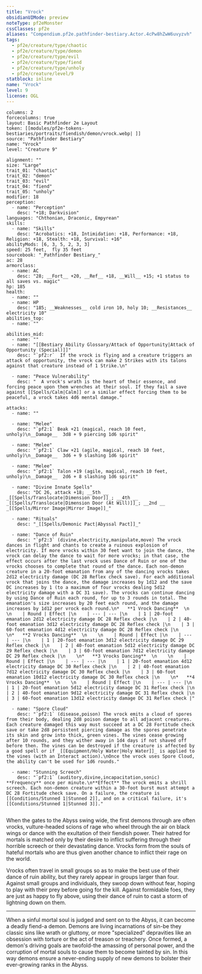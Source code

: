 ```yaml
---
title: "Vrock"
obsidianUIMode: preview
noteType: pf2eMonster
cssClasses: pf2e
aliases: "Compendium.pf2e.pathfinder-bestiary.Actor.4cPw8hZwW6uvyzvh" 
tags:
  - pf2e/creature/type/chaotic
  - pf2e/creature/type/demon
  - pf2e/creature/type/evil
  - pf2e/creature/type/fiend
  - pf2e/creature/type/unholy
  - pf2e/creature/level/9
statblock: inline
name: "Vrock"
level: 9
license: OGL
---
```


```statblock
columns: 2
forcecolumns: true
layout: Basic Pathfinder 2e Layout
token: [[modules/pf2e-tokens-bestiaries/portraits/fiendish/demon/vrock.webp| ]]
source: "Pathfinder Bestiary"
name: "Vrock"
level: "Creature 9"

alignment: ""
size: "Large"
trait_01: "chaotic"
trait_02: "demon"
trait_03: "evil"
trait_04: "fiend"
trait_05: "unholy"
modifier: 18
perception:
  - name: "Perception"
    desc: "+18; Darkvision"
languages: "Chthonian, Draconic, Empyrean"
skills:
  - name: "Skills"
    desc: "Acrobatics: +18, Intimidation: +18, Performance: +18, Religion: +18, Stealth: +18, Survival: +16"
abilityMods: [6, 3, 5, 2, 3, 3]
speed: 25 feet,  fly 35 feet
sourcebook: "_Pathfinder Bestiary_"
ac: 28
armorclass:
  - name: AC
    desc: "28; __Fort__ +20, __Ref__ +18, __Will__ +15; +1 status to all saves vs. magic"
hp: 185
health:
  - name: ""
  - name: HP
    desc: "185; __Weaknesses__ cold iron 10, holy 10; __Resistances__ electricity 10"
abilities_top:
  - name: ""

abilities_mid:
  - name: ""
  - name: "[[Bestiary Ability Glossary/Attack of Opportunity|Attack of Opportunity (Special)]]"
    desc: "`pf2:r`  If the vrock is flying and a creature triggers an attack of opportunity, the vrock can make 2 Strikes with its talons against that creature instead of 1 Strike.\n"

  - name: "Peace Vulnerability"
    desc: "  A vrock's wrath is the heart of their essence, and forcing peace upon them wrenches at their soul. If they fail a save against [[Spells/Calm|Calm]] or a similar effect forcing them to be peaceful, a vrock takes 4d6 mental damage."

attacks:
  - name: ""

  - name: "Melee"
    desc: "`pf2:1` Beak +21 (magical, reach 10 feet, unholy)\n__Damage__  3d8 + 9 piercing 1d6 spirit"

  - name: "Melee"
    desc: "`pf2:1` Claw +21 (agile, magical, reach 10 feet, unholy)\n__Damage__  3d6 + 9 slashing 1d6 spirit"

  - name: "Melee"
    desc: "`pf2:1` Talon +19 (agile, magical, reach 10 feet, unholy)\n__Damage__  2d6 + 8 slashing 1d6 spirit"

  - name: "Divine Innate Spells"
    desc: "DC 26, attack +18; __5th __  _[[Spells/Translocate|Dimension Door]]_; __4th __  _[[Spells/Translocate|Dimension Door (At Will)]]_; __2nd __  _[[Spells/Mirror Image|Mirror Image]]_"

  - name: "Rituals"
    desc: "_[[Spells/Demonic Pact|Abyssal Pact]]_"

  - name: "Dance of Ruin"
    desc: "`pf2:3` (divine,electricity,manipulate,move) The vrock dances in flight and chants to create a ruinous explosion of electricity. If more vrocks within 30 feet want to join the dance, the vrock can delay the dance to wait for more vrocks; in that case, the effect occurs after the last vrock uses Dance of Ruin or one of the vrocks chooses to complete that round of the dance. Each non-demon creature in a 20-foot emanation from any of the dancing vrocks takes 2d12 electricity damage (DC 28 Reflex check save). For each additional vrock that joins the dance, the damage increases by 1d12 and the save DC increases by 1 (to a maximum of four vrocks dealing 5d12 electricity damage with a DC 31 save). The vrocks can continue dancing by using Dance of Ruin each round, for up to 3 rounds in total. The emanation's size increases by 20 feet each round, and the damage increases by 1d12 per vrock each round.\n*   **1 Vrock Dancing**  \n    \n    | Round | Effect |\n    | --- | --- |\n    | 1 | 20-foot emanation 2d12 electricity damage DC 28 Reflex check |\n    | 2 | 40-foot emanation 3d12 electricity damage DC 28 Reflex check |\n    | 3 | 60-foot emanation 4d12 electricity damage DC 28 Reflex check |\n    \n*   **2 Vrocks Dancing**  \n    \n    | Round | Effect |\n    | --- | --- |\n    | 1 | 20-foot emanation 3d12 electricity damage DC 29 Reflex check |\n    | 2 | 40-foot emanation 5d12 electricity damage DC 29 Reflex check |\n    | 3 | 60-foot emanation 7d12 electricity damage DC 29 Reflex check |\n    \n*   **3 Vrocks Dancing**  \n    \n    | Round | Effect |\n    | --- | --- |\n    | 1 | 20-foot emanation 4d12 electricity damage DC 30 Reflex check |\n    | 2 | 40-foot emanation 7d12 electricity damage DC 30 Reflex check |\n    | 3 | 60-foot emanation 10d12 electricity damage DC 30 Reflex check |\n    \n*   **4 Vrocks Dancing**  \n    \n    | Round | Effect |\n    | --- | --- |\n    | 1 | 20-foot emanation 5d12 electricity damage DC 31 Reflex check |\n    | 2 | 40-foot emanation 9d12 electricity damage DC 31 Reflex check |\n    | 3 | 60-foot emanation 13d12 electricity damage DC 31 Reflex check |"

  - name: "Spore Cloud"
    desc: "`pf2:1` (disease,poison) The vrock emits a cloud of spores from their body, dealing 2d8 poison damage to all adjacent creatures. Each creature damaged this way must succeed at a DC 28 Fortitude check save or take 2d8 persistent piercing damage as the spores penetrate its skin and grow into thick, green vines. The vines cease growing after 10 rounds, and they wither away in 1d4 days if not shaved off before then. The vines can be destroyed if the creature is affected by a good spell or if _[[Equipment/Holy Water|Holy Water]]_ is applied to the vines (with an Interact action).\nOnce the vrock uses Spore Cloud, the ability can't be used for 1d6 rounds."

  - name: "Stunning Screech"
    desc: "`pf2:1` (auditory,divine,incapacitation,sonic) **Frequency** once per minute.\n**Effect** The vrock emits a shrill screech. Each non-demon creature within a 30-foot burst must attempt a DC 28 Fortitude check save. On a failure, the creature is [[Conditions/Stunned 1|Stunned 2]], and on a critical failure, it's [[Conditions/Stunned 1|Stunned 3]]."
 
```



When the gates to the Abyss swing wide, the first demons through are often vrocks, vulture-headed scions of rage who wheel through the air on black wings or dance with the exultation of their fiendish power. Their hatred for mortals is matched only by their desire to inflict suffering through their horrible screech or their devastating dance. Vrocks form from the souls of hateful mortals who are thus given another chance to inflict their rage on the world.

Vrocks often travel in small groups so as to make the best use of their dance of ruin ability, but they rarely appear in groups larger than four. Against small groups and individuals, they swoop down without fear, hoping to play with their prey before going for the kill. Against formidable foes, they are just as happy to fly above, using their dance of ruin to cast a storm of lightning down on them.

* * *

When a sinful mortal soul is judged and sent on to the Abyss, it can become a deadly fiend-a demon. Demons are living incarnations of sin-be they classic sins like wrath or gluttony, or more "specialized" depravities like an obsession with torture or the act of treason or treachery. Once formed, a demon's driving goals are twofold-the amassing of personal power, and the corruption of mortal souls to cause them to become tainted by sin. In this way demons ensure a never-ending supply of new demons to bolster their ever-growing ranks in the Abyss.
